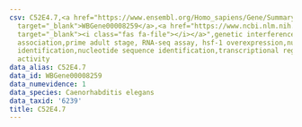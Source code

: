 ```yaml
---
csv: C52E4.7,<a href="https://www.ensembl.org/Homo_sapiens/Gene/Summary?db=core;g=WBGene00008259"
  target="_blank">WBGene00008259</a>,<a href="https://www.ncbi.nlm.nih.gov/pubmed/30894454"
  target="_blank"><i class="fas fa-file"></i></a>",genetic interference,functional
  association,prime adult stage, RNA-seq assay, hsf-1 overexpression,nucleotide sequence
  identification,nucleotide sequence identification,transcriptional regulation,up-regulates
  activity
data_alias: C52E4.7
data_id: WBGene00008259
data_numevidence: 1
data_species: Caenorhabditis elegans
data_taxid: '6239'
title: C52E4.7
---
```

